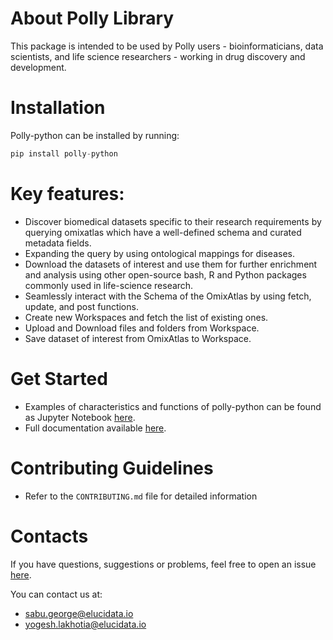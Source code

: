 # About Polly Library

This package is intended to be used by Polly users - bioinformaticians, data scientists, and life science researchers - working in drug discovery and development.

# Installation

Polly-python can be installed by running:

```python
pip install polly-python
```
 
# Key features:

* Discover biomedical datasets specific to their research requirements by querying omixatlas which have a well-defined schema and curated metadata fields. 
* Expanding the query by using ontological mappings for diseases.
* Download the datasets of interest and use them for further enrichment and analysis using other open-source bash, R and Python packages commonly used in life-science research.
* Seamlessly interact with the Schema of the OmixAtlas by using fetch, update, and post functions.
* Create new Workspaces and fetch the list of existing ones.
* Upload and Download files and folders from Workspace.
* Save dataset of interest from OmixAtlas to Workspace.

# Get Started

* Examples of characteristics and functions of polly-python can be found as Jupyter Notebook [here](https://github.com/ElucidataInc/polly-python). 
* Full documentation available [here](https://docs.elucidata.io/OmixAtlas/Polly%20Python.html).

# Contributing Guidelines

* Refer to the `CONTRIBUTING.md` file for detailed information

# Contacts
If you have questions, suggestions or problems, feel free to open an issue [here](https://github.com/ElucidataInc/polly-python/issues).

You can contact us at:
* sabu.george@elucidata.io
* yogesh.lakhotia@elucidata.io
